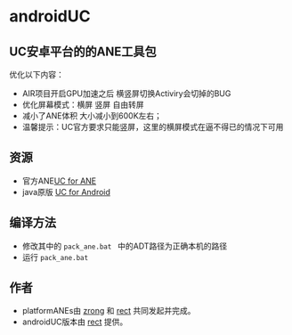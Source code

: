 ﻿androidUC
=========

## UC安卓平台的的ANE工具包
优化以下内容：
* AIR项目开启GPU加速之后 横竖屏切换Activiry会切掉的BUG
* 优化屏幕模式：横屏 竖屏 自由转屏
* 减小了ANE体积 大小减小到600K左右；
* 温馨提示：UC官方要求只能竖屏，这里的横屏模式在逼不得已的情况下可用

## 资源

* 官方ANE[UC for ANE](http://down0.game.uc.cn/cpss/SDK/UCSDK_Android.rar) 
* java原版 [UC for Android](http://down0.game.uc.cn/cpss/docs/html/sdk_android.html)

## 编译方法
* 修改其中的 `pack_ane.bat ` 中的ADT路径为正确本机的路径
* 运行 `pack_ane.bat`


## 作者

* platformANEs由 [zrong](http://zengrong.net) 和 [rect](http://www.shadowkong.com/) 共同发起并完成。
* androidUC版本由 [rect](http://www.shadowkong.com/) 提供。